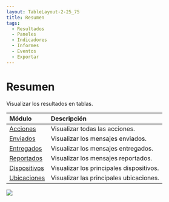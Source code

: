 ```yaml
---
layout: TableLayout-2-25_75
title: Resumen
tags:
  - Resultados
  - Paneles
  - Indicadores
  - Informes
  - Eventos
  - Exportar
---
```

# Resumen

Visualizar los resultados en tablas.

| Módulo | Descripción |
| :--- | :--- |
| [Acciones](actions) | Visualizar todas las acciones. |
| [Enviados](sent) | Visualizar los mensajes enviados. |
| [Entregados](delivered) | Visualizar los mensajes entregados. |
| [Reportados](reported) | Visualizar los mensajes reportados. |
| [Dispositivos](devices) | Visualizar los principales dispositivos. |
| [Ubicaciones](locations) | Visualizar las principales ubicaciones.  |

   ![](https://cdn.phishx.io/phishx-docs/images/phishx_results_menu_04_events.webp)
